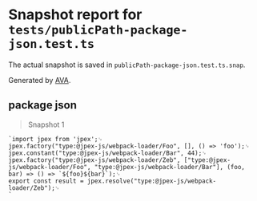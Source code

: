 # Snapshot report for `tests/publicPath-package-json.test.ts`

The actual snapshot is saved in `publicPath-package-json.test.ts.snap`.

Generated by [AVA](https://avajs.dev).

## package json

> Snapshot 1

    `import jpex from 'jpex';␊
    jpex.factory("type:@jpex-js/webpack-loader/Foo", [], () => 'foo');␊
    jpex.constant("type:@jpex-js/webpack-loader/Bar", 44);␊
    jpex.factory("type:@jpex-js/webpack-loader/Zeb", ["type:@jpex-js/webpack-loader/Foo", "type:@jpex-js/webpack-loader/Bar"], (foo, bar) => () => `${foo}${bar}`);␊
    export const result = jpex.resolve("type:@jpex-js/webpack-loader/Zeb");␊
    `
